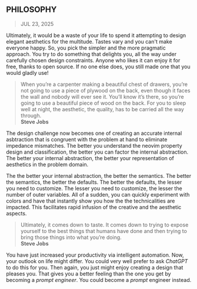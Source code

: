 ## PHILOSOPHY 
> JUL 23, 2025

Ultimately, it would be a waste of your life to spend it attempting
to design elegant aesthetics for the multitude.
Tastes vary and you can't make everyone happy.
So, you pick the simpler and the more pragmatic approach.
You try to do something that delights you, all the way
under carefully chosen design constraints.
Anyone who likes it can enjoy it for free, thanks to open source.
If no one else does, you still made one that you would gladly use!

> When you’re a carpenter making a beautiful chest of drawers,
> you’re not going to use a piece of plywood on the back,
> even though it faces the wall and nobody will ever see it.
> You’ll know it’s there, so you’re going to use a beautiful
> piece of wood on the back.
> For you to sleep well at night, the aesthetic, the quality,
> has to be carried all the way through.  
> **Steve Jobs**

The design challenge now becomes one of creating an accurate internal
asbtraction that is congruent with the problem at hand to eliminate
impedance mismatches.  The better you understand the neovim property
design and classification, the better you can factor the internal
abstraction.  The better your internal abstraction, the better your
representation of aesthetics in the problem domain.

The the better your internal abstraction, the better the semantics.
The better the semantics, the better the defaults.
The better the defaults, the lesser you need to customize.
The lesser you need to customize, the lesser the number of outer variables.
All of a sudden, you can quickly experiment with colors and have that
instantly show you how the the technicalities are impacted.
This facilitates rapid infusion of the creative and the aesthetic aspects.

> Ultimately, it comes down to taste.
> It comes down to trying to expose yourself to the best things
> that humans have done and then trying to bring those things
> into what you’re doing.  
> **Steve Jobs**

You have just increased your productivity via intelligent automation.
Now, your outlook on life might differ.
You could very well prefer to ask _ChatGPT_ to do this for you.
Then again, you just might enjoy creating a design that pleases you.
That gives you a better feeling than the one you get by becoming
a _prompt engineer_.  You could become a _prompt_ engineer instead.
